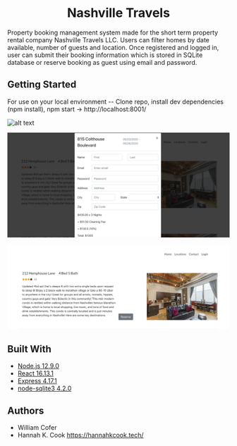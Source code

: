 <h1 align='center'> Nashville Travels </h1>



<p align='left'> Property booking management system made for the short term property rental company Nashville Travels LLC. Users can filter homes by date available, number of guests and location. Once registered and logged in, user can submit their booking information which is stored in SQLite database or reserve booking as guest using email and password.</p>


## Getting Started

For use on your local environment -- Clone repo, install dev dependencies (npm install), npm start  -> http://localhost:8001/




![alt text](https://raw.githubusercontent.com/willcofer555/nashville_travels/master/src/img/home_datepicker.png)


![alt text](https://raw.githubusercontent.com/willcofer555/nashville_travels/master/src/img/gh_5_26_1.png)

![alt text](https://raw.githubusercontent.com/willcofer555/nashville_travels/master/src/img/gh_5_26.png)
 


## Built With

* [Node.js 12.9.0](https://nodejs.org/docs/latest-v12.x/api/) 
* [React 16.13.1](https://reactjs.org/docs/react-api.html) 
* [Express 4.17.1](https://expressjs.com/) 
* [node-sqlite3 4.2.0](https://github.com/mapbox/node-sqlite3/wiki)

## Authors

* William Cofer 
* Hannah K. Cook https://hannahkcook.tech/ 

